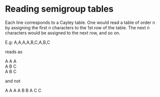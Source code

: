 # Reading semigroup tables
Each line corresponds to a Cayley table. One would read a table of order n by assigning the first n characters to the 1st row of the table. The next n characters would be assigned to the next row, and so on.

E.g: A,A,A,A,B,C,A,B,C

reads as

A A A         
A B C         
A B C 

and not 

A A A
A B B
A C C
